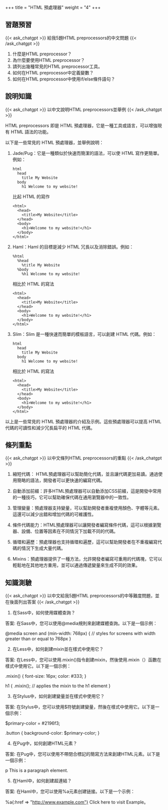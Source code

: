+++
title = "HTML 預處理器"
weight = "4"
+++
## 習題預習
{{< ask_chatgpt >}}
給我5題HTML preprocessors的中文問題
{{< /ask_chatgpt >}}



1. 什麼是HTML preprocessor？  
2. 為什麼要使用HTML preprocessor？  
3. 請列出幾種常見的HTML preprocessor工具。  
4. 如何在HTML preprocessor中定義變數？  
5. 如何在HTML preprocessor中使用if/else條件語句？   

## 說明知識
{{< ask_chatgpt >}}
以中文說明HTML preprocessors並舉例
{{< /ask_chatgpt >}}



HTML preprocessors 即是 HTML 預處理器，它是一種工具或語言，可以增強現有 HTML 語法的功能。

以下是一些常見的 HTML 預處理器，並舉例說明：

1. Jade/Pug：它是一種類似於快速而簡潔的語法，可以使 HTML 寫作更簡單。例如：

   ```
   html
     head
       title My Website
     body
       h1 Welcome to my website!
   ```
   比起 HTML 的寫作

   ```
   <html>
     <head>
       <title>My Website</title>
     </head>
     <body>
       <h1>Welcome to my website!</h1>
     </body>
   </html>
   ```

2. Haml：Haml 的目標是減少 HTML 冗長以及消除錯誤。例如：

   ```
   %html
     %head
       %title My Website
     %body
       %h1 Welcome to my website!
   ```
   相比於 HTML 的寫法

   ```
   <html>
     <head>
       <title>My Website</title>
     </head>
     <body>
       <h1>Welcome to my website!</h1>
     </body>
   </html>
   ```

3. Slim：Slim 是一種快速而簡單的模板語言，可以創建 HTML 代碼。例如：

   ```
   html
     head
       title My Website
     body
       h1 Welcome to my website!
   ```
   相比於 HTML 的寫法

   ```
   <html>
     <head>
       <title>My Website</title>
     </head>
     <body>
       <h1>Welcome to my website!</h1>
     </body>
   </html>
   ```

以上是一些常見的 HTML 預處理器的介紹及示例。這些預處理器可以提高 HTML 代碼的可讀性和減少冗長扁平的 HTML 代碼。   

## 條列重點
{{< ask_chatgpt >}}
以中文條列HTML preprocessors的重點
{{< /ask_chatgpt >}}



1. 縮短代碼： HTML預處理器可以幫助簡化代碼，並且讓代碼更加易讀。通過使用簡略的語法，開發者可以更快速的編寫代碼。

2. 自動添加前綴：許多HTML預處理器可以自動添加CSS前綴，這是開發中常用的一種技巧，它可以幫助確保代碼在通用瀏覽器中的一致性。

3. 管理變量：預處理器支持變量，可以幫助開發者重複使用顏色、字體等元素。這還可以減少出錯和增加代碼的可維護性。

4. 條件代碼能力：HTML預處理器可以讓開發者編寫條件代碼，這可以根據瀏覽器、設備、位置等因素在不同情況下加載不同的代碼。

5. 循環和遍歷：預處理器也支持循環和遍歷，這可以幫助開發者在不重複編寫代碼的情況下生成大量代碼。

6. Mixins：預處理器提供了一種方法，允許開發者編寫可重用的代碼塊，它可以輕鬆地在其他地方重用，並可以通過傳遞變量來生成不同的效果。   

## 知識測驗
{{< ask_chatgpt >}}
以中文給我5題HTML preprocessors的中等難度問題，並在後面列出答案
{{< /ask_chatgpt >}}



1. 在Sass中，如何使用媒體查詢？

答案: 在Sass中，您可以使用@media規則來創建媒體查詢。以下是一個示例：

@media screen and (min-width: 768px) {
  // styles for screens with width greater than or equal to 768px
}

2. 在Less中，如何創建mixin並在樣式中使用它？

答案: 在Less中，您可以使用.mixin()指令創建mixin，然後使用.mixin（）函數在樣式中使用它。以下是一個示例：

.mixin() {
  font-size: 16px;
  color: #333;
}

h1 {
  .mixin(); // applies the mixin to the h1 element
}

3. 在Stylus中，如何創建變量並在樣式中使用它？

答案: 在Stylus中，您可以使用$符號創建變量，然後在樣式中使用它。以下是一個示例：

$primary-color = #2196f3;

.button {
  background-color: $primary-color;
}

4. 在Pug中，如何創建HTML元素？

答案: 在Pug中，您可以使用不帶閉合標記的簡寫方法來創建HTML元素。以下是一個示例：

p This is a paragraph element.

5. 在Haml中，如何創建超連結？

答案: 在Haml中，您可以使用%a元素创建链接。以下是一个示例：

%a{:href => "http://www.example.com"} Click here to visit Example。   

